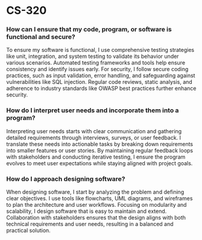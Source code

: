 # CS-320
### How can I ensure that my code, program, or software is functional and secure?

To ensure my software is functional, I use comprehensive testing strategies like unit, integration, and system testing to validate its behavior under various scenarios. Automated testing frameworks and tools help ensure consistency and identify issues early. For security, I follow secure coding practices, such as input validation, error handling, and safeguarding against vulnerabilities like SQL injection. Regular code reviews, static analysis, and adherence to industry standards like OWASP best practices further enhance security.

### How do I interpret user needs and incorporate them into a program?

Interpreting user needs starts with clear communication and gathering detailed requirements through interviews, surveys, or user feedback. I translate these needs into actionable tasks by breaking down requirements into smaller features or user stories. By maintaining regular feedback loops with stakeholders and conducting iterative testing, I ensure the program evolves to meet user expectations while staying aligned with project goals.

### How do I approach designing software?

When designing software, I start by analyzing the problem and defining clear objectives. I use tools like flowcharts, UML diagrams, and wireframes to plan the architecture and user workflows. Focusing on modularity and scalability, I design software that is easy to maintain and extend. Collaboration with stakeholders ensures that the design aligns with both technical requirements and user needs, resulting in a balanced and practical solution.

